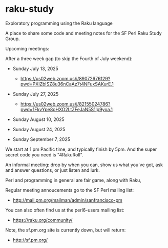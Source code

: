 # raku-study
Exploratory programming using the Raku language

A place to share some code and meeting notes for the SF Perl Raku Study Group.

Upcoming meetings:

After a three week gap (to skip the Fourth of July weekend):
*  Sunday July 13, 2025
    *  https://us02web.zoom.us/j/89072676129?pwd=PXIZbISZ8u36nCaAz7t4NFuxSAKurE.1

*  Sunday July 27, 2025 
    *  https://us02web.zoom.us/j/82155024786?pwd=1FkvYpe8oHXO2LtZFeJaN5S1lp9yoa.1
*  Sunday August 10, 2025 
*  Sunday August 24, 2025 
*  Sunday September  7, 2025 

We start at 1 pm Pacific time, and typically finish by 5pm.
And the super secret code you need is "4RakuRoll".

An informal meeting: drop by when you can, show us what you've got,
ask and answer questions, or just listen and lurk.

Perl and programming in general are fair game, along with Raku, 

Regular meeting annoucements go to the SF Perl mailing list:

*  http://mail.pm.org/mailman/admin/sanfrancisco-pm

You can also often find us at the perl6-users mailing list:

*  https://raku.org/community/


Note, the sf.pm.org site is currently down, but will return:

*  http://sf.pm.org/


